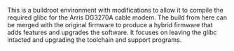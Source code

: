 This is a buildroot environment with modifications to allow it to compile the required glibc for the Arris DG3270A cable modem. The build from here can be merged with the original firmware to produce a hybrid firmware that adds features and upgrades the software. It focuses on leaving the glibc intacted and upgrading the toolchain and support programs.